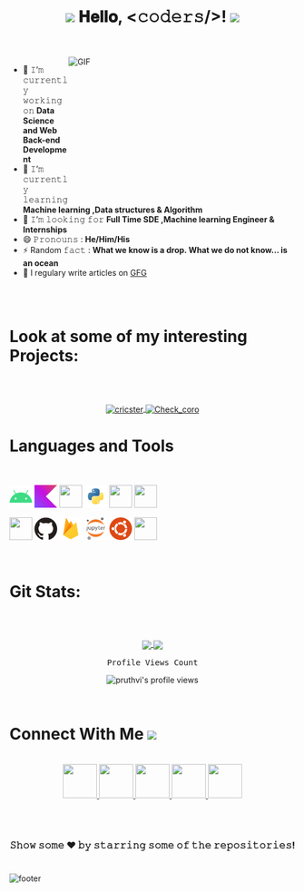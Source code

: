 <h1 align="center">
  <a target="_blank">
    <img src="https://github.com/pruthviishere/Readme/blob/master/GIF/Earth.gif" width="24px" style="max-width:100%;">
  </a>
  𝐇𝐞𝐥𝐥𝐨, &lt;𝚌𝚘𝚍𝚎𝚛𝚜/&gt;!
  <a target="_blank">
    <img src="https://github.com/pruthviishere/Readme/blob/master/GIF/Hi.gif" width="40px" />
  </a>
</h1>

<br/>
<br/>
<a target="_blank">
  <img align="right" height="250" width="400" alt="GIF" src="https://github.com/pruthviishere/Readme/blob/master/GIF/image.gif">
</a>

- 🔭 𝙸’𝚖 𝚌𝚞𝚛𝚛𝚎𝚗𝚝𝚕𝚢 𝚠𝚘𝚛𝚔𝚒𝚗𝚐 𝚘𝚗 **Data Science and Web Back-end Development**
- 🌱 𝙸’𝚖 𝚌𝚞𝚛𝚛𝚎𝚗𝚝𝚕𝚢 𝚕𝚎𝚊𝚛𝚗𝚒𝚗𝚐 **Machine learning ,Data structures & Algorithm**
- 🤔 𝙸’𝚖 𝚕𝚘𝚘𝚔𝚒𝚗𝚐 𝚏𝚘𝚛  **Full Time SDE ,Machine learning Engineer & Internships**
- 😄 𝙿𝚛𝚘𝚗𝚘𝚞𝚗𝚜 : **He/Him/His**
- ⚡ Random 𝚏𝚊𝚌𝚝 : **What we know is a drop. What we do not know… is an ocean**
- 📝 I regulary write articles on [GFG  ](https://auth.geeksforgeeks.org/user/rexcode/profile)
<br/>
<br/>
<h1>
  Look at some of my interesting Projects: 
  </h1>
<br/>
<br/>
<p align="center">
  <a href="https://github.com/pruthviishere/cricster-flaskapp-v1">
    <img align="center" alt="cricster" src="https://github-readme-stats.vercel.app/api/pin/?username=pruthviishere&repo=cricster-flaskapp-v1" />
  </a>
  <a href="https://github.com/pruthviishere/Check_coro">
    <img align="center" alt="Check_coro" src="https://github-readme-stats.vercel.app/api/pin/?username=pruthviishere&repo=Check_coro" />
  </a>
</p>
 
<h1>
   Languages and Tools
    </h1>
<br/>
<br/>
<code><img height="40" width="40" src="https://raw.githubusercontent.com/github/explore/80688e429a7d4ef2fca1e82350fe8e3517d3494d/topics/android/android.png"></code>
<code><img height="40" width="40" src="https://raw.githubusercontent.com/github/explore/80688e429a7d4ef2fca1e82350fe8e3517d3494d/topics/kotlin/kotlin.png"></code>
<code><img height="40" width="40" src="https://images.vexels.com/media/users/3/166401/isolated/preview/b82aa7ac3f736dd78570dd3fa3fa9e24-java-programming-language-icon-by-vexels.png"></code>
<code><img height="40" width="40" src="https://raw.githubusercontent.com/github/explore/80688e429a7d4ef2fca1e82350fe8e3517d3494d/topics/python/python.png"></code>
<code><img height="40" width="40" src="https://www.naveedashfaq.me/img/c++.png"></code>
<code><img height="40" width="40" src="https://cdn.iconscout.com/icon/free/png-512/c-programming-569564.png"></code>
 
<code><img height="40" width="40" src="https://upload.wikimedia.org/wikipedia/commons/thumb/3/3f/Git_icon.svg/1024px-Git_icon.svg.png"></code>
<code><img height="40" width="40" src="https://raw.githubusercontent.com/github/explore/80688e429a7d4ef2fca1e82350fe8e3517d3494d/topics/github-api/github-api.png"></code>
<code><img height="40" width="40" src="https://raw.githubusercontent.com/github/explore/80688e429a7d4ef2fca1e82350fe8e3517d3494d/topics/firebase/firebase.png"></code>
<code><img height="40" width="40" src="https://raw.githubusercontent.com/github/explore/80688e429a7d4ef2fca1e82350fe8e3517d3494d/topics/jupyter-notebook/jupyter-notebook.png"></code>
 </code>
<code><img height="40" width="40" src="https://raw.githubusercontent.com/github/explore/80688e429a7d4ef2fca1e82350fe8e3517d3494d/topics/ubuntu/ubuntu.png"></code>
<code><img height="40" width="40" src="https://cdn.iconscout.com/icon/free/png-512/mongodb-3-1175138.png"></code>

<br/>

#
<h1>
  Git Stats: 
  </h1>
<br/>
<br/>
<p align="center">
  <a href="https://github.com/pruthviishere">
    <img align="center" src="https://github-readme-stats.vercel.app/api?username=pruthviishere&show_icons=true&hide_border=true&title_color=94b4a4&amp&icon_color=FFFFFF&amp&text_color=FFFFFF&amp&bg_color=000000&count_private=true&include_all_commits=true"/>
  </a>
  <a href="https://github.com/pruthviishere">
    <img align="center" height="195px" src="https://github-readme-stats.vercel.app/api/top-langs/?username=pruthviishere&text_color=FFFFFF&bg_color=000000&title_color=94b4a4&langs_count=15&layout=compact&hide_border=true" />
  </a>
  <p align="center"> 
  <samp>
    Profile Views Count
  </samp>
</p>
  <p align="center"> 
  <img src="https://profile-counter.glitch.me/pruthviishere/count.svg" alt="pruthvi's profile views" /> 
</p>
 
<br>

#
<h1>
  Connect With Me
  <a target="_blank">
    <img src="https://github.com/pruthviishere/Readme/blob/master/GIF/Handshake.gif" height="25px" style="max-width:100%;">
  </a>
</h1>

<p align="center">
  <br>
  <a href="https://www.linkedin.com/in/pruthviraj-jadhav/" target="_blank">
    <code><img height="60" width="60" src="https://github.com/pruthviishere/Readme/blob/master/SVG/linkedin.svg"/></code>
  </a>
   <a href="https://www.instagram.com/rexsphere/" target="_blank">
    <code><img height="60" width="60" src="https://github.com/pruthviishere/Readme/blob/master/SVG/instagram.svg"/></code>
  </a>
  <a href="https://www.hackerrank.com/kingprj3/" target="_blank">
    <code><img height="60" width="60" src="https://github.com/pruthviishere/Readme/blob/master/PNG/hr.png"/></code>
  </a>
   <a href="https://www.codechef.com/users/kingisherenow" target="_blank">
    <code><img height="60" width="60" src="https://github.com/pruthviishere/Readme/blob/master/SVG/cc.svg"/></code>
  </a>
   <a href="https://leetcode.com/rexcode/" target="_blank">
    <code><img height="60" width="60" src="https://github.com/pruthviishere/Readme/blob/master/PNG/lc.png"/></code>
  </a>
</p>

<br/>
<br/>

<div align="center">

### 𝚂𝚑𝚘𝚠 𝚜𝚘𝚖𝚎 ❤️ 𝚋𝚢 𝚜𝚝𝚊𝚛𝚛𝚒𝚗𝚐 𝚜𝚘𝚖𝚎 𝚘𝚏 𝚝𝚑𝚎 𝚛𝚎𝚙𝚘𝚜𝚒𝚝𝚘𝚛𝚒𝚎𝚜!

</div>

#

![footer](https://github.com/pruthviishere/Readme/blob/master/PNG/footer.png)

